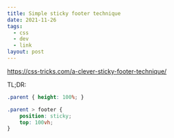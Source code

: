 ```yaml
---
title: Simple sticky footer technique
date: 2021-11-26
tags:
  - css
  - dev
  - link
layout: post
---
```


https://css-tricks.com/a-clever-sticky-footer-technique/

TL;DR:

```css
.parent { height: 100%; }

.parent > footer {
    position: sticky;
    top: 100vh;
}
```
